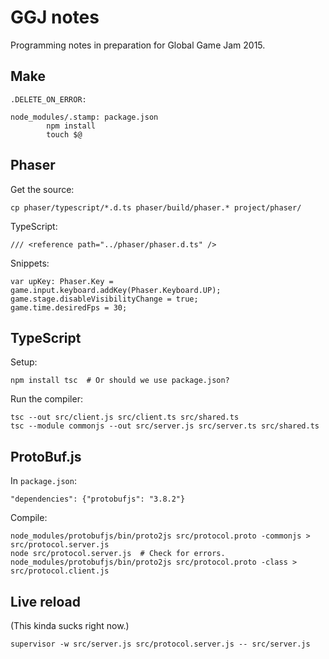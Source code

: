 # GGJ notes

Programming notes in preparation for Global Game Jam 2015.

## Make

    .DELETE_ON_ERROR:

    node_modules/.stamp: package.json
            npm install
            touch $@

## Phaser

Get the source:

    cp phaser/typescript/*.d.ts phaser/build/phaser.* project/phaser/

TypeScript:

    /// <reference path="../phaser/phaser.d.ts" />

Snippets:

    var upKey: Phaser.Key = game.input.keyboard.addKey(Phaser.Keyboard.UP);
    game.stage.disableVisibilityChange = true;
    game.time.desiredFps = 30;

## TypeScript

Setup:

    npm install tsc  # Or should we use package.json?

Run the compiler:

    tsc --out src/client.js src/client.ts src/shared.ts
    tsc --module commonjs --out src/server.js src/server.ts src/shared.ts

## ProtoBuf.js

In `package.json`:

    "dependencies": {"protobufjs": "3.8.2"}

Compile:

    node_modules/protobufjs/bin/proto2js src/protocol.proto -commonjs > src/protocol.server.js
    node src/protocol.server.js  # Check for errors.
    node_modules/protobufjs/bin/proto2js src/protocol.proto -class > src/protocol.client.js

## Live reload

(This kinda sucks right now.)

    supervisor -w src/server.js src/protocol.server.js -- src/server.js

